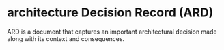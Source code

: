 # architecture Decision Record (ARD)
ARD is a document that captures an important architectural decision made along with its context and consequences.
